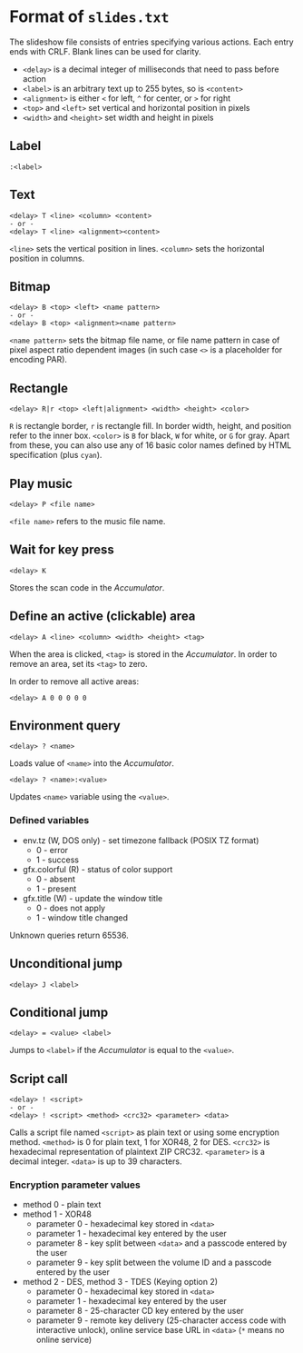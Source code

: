 # Format of `slides.txt`
The slideshow file consists of entries specifying various actions.
Each entry ends with CRLF.
Blank lines can be used for clarity.

- `<delay>` is a decimal integer of milliseconds that need to pass before action
- `<label>` is an arbitrary text up to 255 bytes, so is `<content>`
- `<alignment>` is either `<` for left, `^` for center, or `>` for right
- `<top>` and `<left>` set vertical and horizontal position in pixels
- `<width>` and `<height>` set width and height in pixels

## Label
```
:<label>
```

## Text
```
<delay> T <line> <column> <content>
- or -
<delay> T <line> <alignment><content>
```

`<line>` sets the vertical position in lines.
`<column>` sets the horizontal position in columns.

## Bitmap
```
<delay> B <top> <left> <name pattern>
- or -
<delay> B <top> <alignment><name pattern>
```

`<name pattern>` sets the bitmap file name, or file name pattern in case of pixel aspect ratio dependent images (in such case `<>` is a placeholder for encoding PAR).

## Rectangle
```
<delay> R|r <top> <left|alignment> <width> <height> <color>
```

`R` is rectangle border, `r` is rectangle fill. In border width, height, and position refer to the inner box.
`<color>` is `B` for black, `W` for white, or `G` for gray.
Apart from these, you can also use any of 16 basic color names defined by HTML specification (plus `cyan`).

## Play music
```
<delay> P <file name>
```
`<file name>` refers to the music file name.

## Wait for key press
```
<delay> K
```

Stores the scan code in the *Accumulator*.

## Define an active (clickable) area
```
<delay> A <line> <column> <width> <height> <tag>
```

When the area is clicked, `<tag>` is stored in the *Accumulator*.
In order to remove an area, set its `<tag>` to zero.

In order to remove all active areas:
```
<delay> A 0 0 0 0 0
```

## Environment query
```
<delay> ? <name>
```
Loads value of `<name>` into the *Accumulator*.

```
<delay> ? <name>:<value>
```
Updates `<name>` variable using the `<value>`.

### Defined variables
* env.tz (W, DOS only) - set timezone fallback (POSIX TZ format)
  * 0 - error
  * 1 - success
* gfx.colorful (R) - status of color support
  * 0 - absent
  * 1 - present
* gfx.title (W) - update the window title
  * 0 - does not apply
  * 1 - window title changed

Unknown queries return 65536.

## Unconditional jump
```
<delay> J <label>
```

## Conditional jump
```
<delay> = <value> <label>
```

Jumps to `<label>` if the *Accumulator* is equal to the `<value>`.

## Script call
```
<delay> ! <script>
- or -
<delay> ! <script> <method> <crc32> <parameter> <data>
```

Calls a script file named `<script>` as plain text or using some encryption method.
`<method>` is 0 for plain text, 1 for XOR48, 2 for DES.
`<crc32>` is hexadecimal representation of plaintext ZIP CRC32.
`<parameter>` is a decimal integer.
`<data>` is up to 39 characters.

### Encryption parameter values
* method 0 - plain text
* method 1 - XOR48
  * parameter 0 - hexadecimal key stored in `<data>`
  * parameter 1 - hexadecimal key entered by the user
  * parameter 8 - key split between `<data>` and a passcode entered by the user
  * parameter 9 - key split between the volume ID and a passcode entered by the user
* method 2 - DES, method 3 - TDES (Keying option 2)
  * parameter 0 - hexadecimal key stored in `<data>`
  * parameter 1 - hexadecimal key entered by the user
  * parameter 8 - 25-character CD key entered by the user
  * parameter 9 - remote key delivery (25-character access code with interactive unlock), online service base URL in `<data>` (`*` means no online service)
